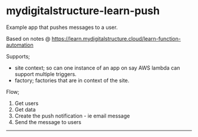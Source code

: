 # mydigitalstructure-learn-push

Example app that pushes messages to a user.

Based on notes @
https://learn.mydigitalstructure.cloud/learn-function-automation

Supports;
- site context; so can one instance of an app on say AWS lambda can support multiple triggers.
- factory; factories that are in context of the site.

Flow;

1. Get users
2. Get data
3. Create the push notification - ie email message
4. Send the message to users

---

